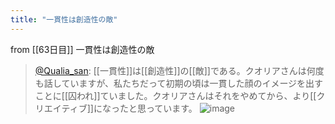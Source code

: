 ```yaml
---
title: "一貫性は創造性の敵"
---
```


from [[63日目]]
一貫性は創造性の敵
> [@Qualia_san](https://twitter.com/Qualia_san/status/1608132254693494789?s=20&t=X6XiousUW_40bFPVJpLMGg): [[一貫性]]は[[創造性]]の[[敵]]である。クオリアさんは何度も話していますが、私たちだって初期の頃は一貫した顔のイメージを出すことに[[囚われ]]ていました。クオリアさんはそれをやめてから、より[[クリエイティブ]]になったと思っています。
> ![image](https://pbs.twimg.com/media/FlE7cnKaMAEf3HB.png)

